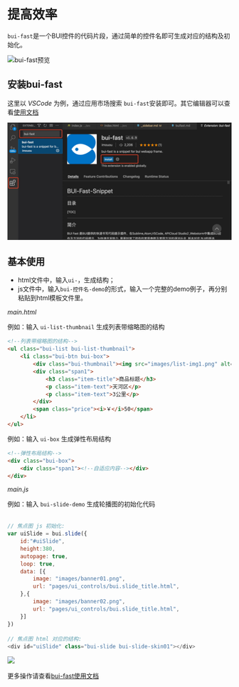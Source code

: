 # 提高效率

`bui-fast`是一个BUI控件的代码片段，通过简单的控件名即可生成对应的结构及初始化。

![bui-fast预览](../static/images/bui-fast/ui-page.gif)

## 安装bui-fast

这里以 *VSCode* 为例，通过应用市场搜索 `bui-fast`安装即可。其它编辑器可以查看[使用文档](https://github.com/imouou/BUI-Fast-Snippets)

![bui-fast预览](../static/images/bui-fast/install.jpg)


## 基本使用

- html文件中，输入`ui-`，生成结构；
- js文件中，输入`bui-控件名-demo`的形式，输入一个完整的demo例子，再分别粘贴到html模板文件里。

*main.html*

例如：输入 `ui-list-thumbnail` 生成列表带缩略图的结构

```html
<!--列表带缩略图的结构-->
<ul class="bui-list bui-list-thumbnail">
    <li class="bui-btn bui-box">
        <div class="bui-thumbnail"><img src="images/list-img1.png" alt=""></div>
        <div class="span1">
            <h3 class="item-title">商品标题</h3>
            <p class="item-text">天河区</p>
            <p class="item-text">3公里</p>
        </div>
        <span class="price"><i>￥</i>50</span>
    </li>
</ul>
```

例如：输入 `ui-box` 生成弹性布局结构

```html
<!--弹性布局结构-->
<div class="bui-box">
    <div class="span1"><!--自适应内容--></div>
</div>
```

*main.js*

例如：输入 `bui-slide-demo` 生成轮播图的初始化代码

```js

// 焦点图 js 初始化:
var uiSlide = bui.slide({
    id:"#uiSlide",
    height:380,
    autopage: true,
    loop: true,
    data: [{
        image: "images/banner01.png",
        url: "pages/ui_controls/bui.slide_title.html",
    },{
        image: "images/banner02.png",
        url: "pages/ui_controls/bui.slide_title.html",
    }]
})
                
// 焦点图 html 对应的结构:
<div id="uiSlide" class="bui-slide bui-slide-skin01"></div>
```

![](../static/images/bui-fast/bui-slide-demo.gif)

更多操作请查看[bui-fast使用文档](https://github.com/imouou/BUI-Fast-Snippets)